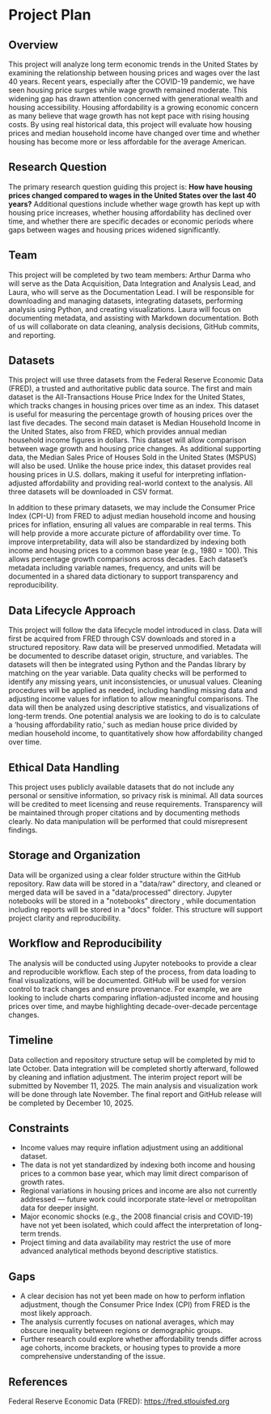 # Project Plan

## Overview
This project will analyze long term economic trends in the United States by 
examining the relationship between housing prices and wages over the last 40 years. Recent years, especially after the COVID-19 pandemic, we have seen housing price surges while wage growth remained moderate. This widening gap has drawn attention concerned with generational wealth and housing accessibility.
Housing affordability is a growing economic concern as many believe that wage growth 
has not kept pace with rising housing costs. By using real historical data, this project will 
evaluate how housing prices and median household income have changed over time and whether 
housing has become more or less affordable for the average American. 

## Research Question
The primary research question guiding this project is: 
**How have housing prices changed compared to wages in the United States over the last 40 years?** 
Additional questions include whether wage growth has kept up with housing price increases, 
whether housing affordability has declined over time, and whether there are specific decades 
or economic periods where gaps between wages and housing prices widened significantly.

## Team
This project will be completed by two team members: Arthur Darma who will serve as the 
Data Acquisition, Data Integration and Analysis Lead, and Laura, who will serve as the 
Documentation Lead. I will be responsible for downloading and managing datasets, 
integrating datasets, performing analysis using Python, and creating visualizations. 
Laura will focus on documenting metadata, and assisting with Markdown documentation. 
Both of us will collaborate on data cleaning, analysis decisions, GitHub commits, and 
reporting.

## Datasets
This project will use three datasets from the Federal Reserve Economic Data (FRED), 
a trusted and authoritative public data source. The first and main dataset is the 
All-Transactions House Price Index for the United States, which tracks 
changes in housing prices over time as an index. This dataset is useful for measuring 
the percentage growth of housing prices over the last five decades. 
The second main dataset is Median Household Income in the United States, 
also from FRED, which provides annual median household income figures in dollars. 
This dataset will allow comparison between wage growth and housing price changes. 
As additional supporting data, the Median Sales Price of Houses Sold in the United States 
(MSPUS) will also be used. Unlike the house price index, this dataset provides real housing 
prices in U.S. dollars, making it useful for interpreting inflation-adjusted affordability 
and providing real-world context to the analysis. All three datasets will be downloaded in 
CSV format.

In addition to these primary datasets, we may include the Consumer Price Index (CPI-U) from FRED to adjust median household income and housing prices for inflation, ensuring all values are comparable in real terms. This will help provide a more accurate picture of affordability over time. To improve interpretability, data will also be standardized by indexing both income and housing prices to a common base year (e.g., 1980 = 100). This allows percentage growth comparisons across decades. Each dataset’s metadata including variable names, frequency, and units will be documented in a shared data dictionary to support transparency and reproducibility.

## Data Lifecycle Approach
This project will follow the data lifecycle model introduced in class. 
Data will first be acquired from FRED through CSV downloads and stored in a 
structured repository. Raw data will be preserved unmodified. Metadata will be documented 
to describe dataset origin, structure, and variables. The datasets will then be integrated 
using Python and the Pandas library by matching on the year variable. Data quality checks 
will be performed to identify any missing years, unit inconsistencies, or unusual values. 
Cleaning procedures will be applied as needed, including handling missing data and adjusting 
income values for inflation to allow meaningful comparisons. The data will then be analyzed 
using descriptive statistics, and visualizations of long-term trends. One potential analysis we are looking to do is to calculate a ‘housing affordability ratio,’ such as median house price divided by median household income, to quantitatively show how affordability changed over time.

## Ethical Data Handling
This project uses publicly available datasets that do not include any personal or 
sensitive information, so privacy risk is minimal. All data sources will be credited to 
meet licensing and reuse requirements. Transparency will be maintained through proper 
citations and by documenting methods clearly. No data manipulation will be performed that 
could misrepresent findings.

## Storage and Organization
Data will be organized using a clear folder structure within the GitHub repository. 
Raw data will be stored in a "data/raw" directory, and cleaned or merged data will be saved 
in a "data/processed" directory. Jupyter notebooks will be stored in a "notebooks" directory
, while documentation including reports will be stored in a "docs" folder. 
This structure will support project clarity and reproducibility.


## Workflow and Reproducibility
The analysis will be conducted using Jupyter notebooks to provide a clear 
and reproducible workflow. Each step of the process, from data loading to final 
visualizations, will be documented. GitHub will be used for version control to track 
changes and ensure provenance. For example, we are looking to include charts comparing inflation-adjusted income and housing prices over time, and maybe highlighting decade-over-decade percentage changes.

## Timeline
Data collection and repository structure setup will be completed by mid to late October. 
Data integration will be completed shortly afterward, followed by cleaning and inflation 
adjustment. The interim project report will be submitted by November 11, 2025. 
The main analysis and visualization work will be done through late November. The final 
report and GitHub release will be completed by December 10, 2025.

## Constraints
- Income values may require inflation adjustment using an additional dataset.  
- The data is not yet standardized by indexing both income and housing prices to a common base year, which may limit direct comparison of growth rates.  
- Regional variations in housing prices and income are also not currently addressed — future work could incorporate state-level or metropolitan data for deeper insight.  
- Major economic shocks (e.g., the 2008 financial crisis and COVID-19) have not yet been isolated, which could affect the interpretation of long-term trends.  
- Project timing and data availability may restrict the use of more advanced analytical methods beyond descriptive statistics.

## Gaps
- A clear decision has not yet been made on how to perform inflation adjustment, though the Consumer Price Index (CPI) from FRED is the most likely approach.  
- The analysis currently focuses on national averages, which may obscure inequality between regions or demographic groups.  
- Further research could explore whether affordability trends differ across age cohorts, income brackets, or housing types to provide a more comprehensive understanding of the issue.

## References
Federal Reserve Economic Data (FRED): https://fred.stlouisfed.org  

